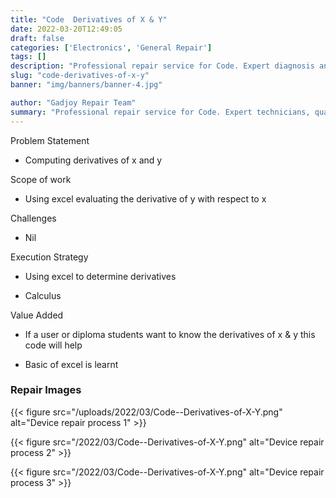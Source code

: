```yaml
---
title: "Code  Derivatives of X & Y"
date: 2022-03-20T12:49:05
draft: false
categories: ['Electronics', 'General Repair']
tags: []
description: "Professional repair service for Code. Expert diagnosis and quality repairs in Bangalore."
slug: "code-derivatives-of-x-y"
banner: "img/banners/banner-4.jpg"

author: "Gadjoy Repair Team"
summary: "Professional repair service for Code. Expert technicians, quality parts, warranty included."
---
```


Problem Statement 

- Computing derivatives of x and y

Scope of work

- Using excel evaluating the derivative of y with respect to x

Challenges

- Nil

Execution Strategy 

- Using excel to determine derivatives 

- Calculus

Value Added 

- If a user or diploma students want to know the derivatives of x & y this code will help 

- Basic of excel is learnt

### Repair Images

{{< figure src="/uploads/2022/03/Code--Derivatives-of-X-Y.png" alt="Device repair process 1" >}}

{{< figure src="/2022/03/Code--Derivatives-of-X-Y.png" alt="Device repair process 2" >}}

{{< figure src="/2022/03/Code--Derivatives-of-X-Y.png" alt="Device repair process 3" >}}

